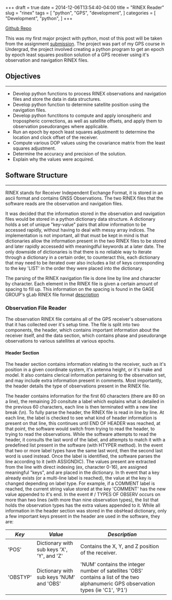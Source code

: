 +++ 
draft = true
date = 2014-12-06T13:54:40-04:00
title = "RINEX Reader"
slug = "rinex" 
tags = [
    "python",
    "GPS",
    "development",
]
categories = [
    "Development",
    "python",
]
+++

[Github Repo](https://github.com/sonalranjit/RINEX)


This was my first major project with python, most of this post will be taken from the assignment [submission](https://github.com/sonalranjit/RINEX/blob/master/Final%20GPS%20Project/ESSE%204610%20Project.pdf). The project was part of my GPS course in Undergrad, the project involved creating a python program to get an epoch by epoch least squares position solution of a GPS receiver using it's observation and navigation RINEX files. 


## Objectives
---
* Develop python functions to process RINEX observations and navigation files and store the data in data structures.
* Develop python function to determine satellite position using the navigation files.
* Develop python functitons to compute and apply ionospheric and tropospheric corrections, as well as satellite offsets, and apply them to observation pseudoranges where applicable.
* Run an epoch by epoch least squares adjustmentt to determine the location and clock offset of the receiver.
* Compute various DOP values using the covariance matrix from the least squares adjustment.
* Determine the accuracy and precision of the solution.
* Explain why the values were acquired.

## Software Structure
---
RINEX stands for Receiver Independent Exchange Format, it is stored in an ascii format and contains GNSS Observations. The two RINEX files that the software reads are the observation and navigation files.

It was decided that the information stored in the observation and navigation files would be stored in a python dictionary data structure. A dictionary holds a set of unique "key-value" pairs that allow information to be accessed rapidly, without having to deal with messy array indices. The implementation is not important, all that must be kept in mind is that dictionaries allow the information present in the two RINEX files to be stored and later rapidly accessedd with meaningdful keywords at a later date. The only downside of dictionaries is that there is no reliable way to iterate through a dictionary in a certain order, to counteract this, each dictionary that may need to be iterated over also includes a list of keys corresponding to the key 'LIST' in the order they were placed into the dictionary.

The parsing of the RINEX navigation file is done line by line and character by character. Each element in the RINEX file is given a certain amount of spacing to fill up. This information on the spacing is found in the GAGE GROUP's gLab RINEX file format [description](https://gage.upc.es/sites/default/files/gLAB/HTML/GPS_Navigation_Rinex_v4_CNAV.html)

### Observation File Reader

The observation RINEX file contains all of the GPS receiver's observations that it has collected over it's setup time. The file is split into two components, the header, which contains important information about the receiver itself, and the data section, which contains phase and pseudorange observations to various satellites at various epochs.

#### Header Section
The header section contains information relating to the receiver, such as it's position in a given coordinate system, it's antenna height, or it's make and model. It also contains clerical information pertaining to the observation set, and may include extra information present in comments. Most importantly, the header details the type of observations present in the RINEX file.

The header contains information for the first 60 characters (there are 80 on a line), the remaining 20 consitute a label which explains what is detailed in the previous 60 characters, each line is then terminated witth a new line break (\n). To fully parse the header, the RINEX file is read in line by line. At each line, the label is checked to see what kind of header information is present on that line, this continues until END OF HEADER was reached, at that point, the software would switch from trying to read the header, to trying to read the observations. While the software attempts to read the header, it consults the last word of the label, and attempts to match it with a predefined list present in the software (with HTYPER method). In the event that two or more label types have the same last word, then the second last word is used instead. Once the label is identified, the software parses the line according to it (with ASSIGNDIC). The values present are extracted from the line with direct indexing (ex, character 0-16), are assigned meaningful "keys", and are placed in the dictionary. In th event that a key already exists (or a multi-line label is reached), the value at the key is changed depending on label type. For example, if a COMMENT label is reached, the current string value stored at the key 'COMMENT' has the new value appended to it's end. In the event # / TYPES OF OBSERV occurs on more than two lines (with more than nine observation types), the list that holds the observation types has the extra values appended to it. While all information in the header section was stored in the obsHead dictionary, only a few important keys present in the header are used in the software, they are:

|*Key*     |*Value*                                       |*Description*                                              |
|----------|----------------------------------------------|-----------------------------------------------------------|
|'POS'     |Dictionary with sub keys 'X', 'Y', and 'Z'    |Contains the X, Y, and Z position of the receiver.         |
|'OBSTYP'  |Dictionary with sub keys 'NUM' and 'OBS'      |'NUM' contains the integer number of satellites 'OBS' contains a list of the two alphanumeric GPS observation types (ie 'C1', 'P1')|